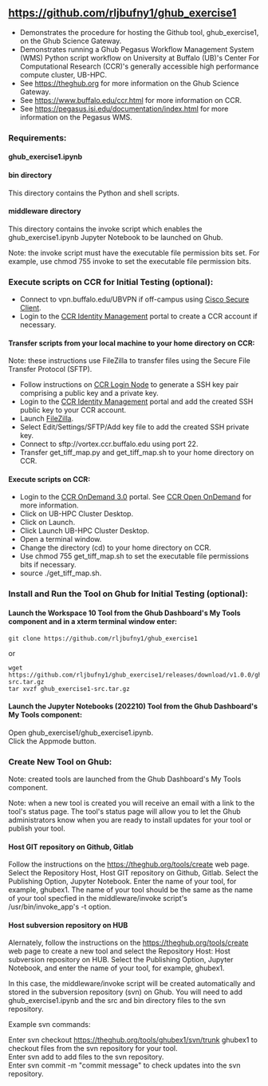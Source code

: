 ## https://github.com/rljbufny1/ghub_exercise1

- Demonstrates the procedure for hosting the Github tool, ghub_exercise1, on the Ghub Science Gateway.
- Demonstrates running a Ghub Pegasus Workflow Management System (WMS) Python script workflow on University at Buffalo (UB)'s Center For Computational Research (CCR)'s generally accessible high performance compute cluster, UB-HPC.
- See https://theghub.org for more information on the Ghub Science Gateway.<br /> 
- See https://www.buffalo.edu/ccr.html for more information on CCR.<br />
- See https://pegasus.isi.edu/documentation/index.html for more information on the Pegasus WMS.<br /> 

### Requirements:

#### ghub_exercise1.ipynb

#### bin directory

This directory contains the Python and shell scripts.

#### middleware directory

This directory contains the invoke script which enables the ghub_exercise1.ipynb Jupyter Notebook to be launched on Ghub.

Note: the invoke script must have the executable file permission bits set. For example, use chmod 755 invoke to set the executable file permission bits.

### Execute scripts on CCR for Initial Testing (optional):

- Connect to vpn.buffalo.edu/UBVPN if off-campus using [Cisco Secure Client](https://www.buffalo.edu/ubit/service-guides/connecting/vpn/computer.html).
- Login to the [CCR Identity Management](https://idm.ccr.buffalo.edu/auth/login) portal to create a CCR account if necessary.

#### Transfer scripts from your local machine to your home directory on CCR:

Note: these instructions use FileZilla to transfer files using the Secure File Transfer Protocol (SFTP).

- Follow instructions on [CCR Login Node](https://docs.ccr.buffalo.edu/en/latest/hpc/login/) to generate a SSH key pair comprising a public key and a private key.
- Login to the [CCR Identity Management](https://idm.ccr.buffalo.edu/auth/login) portal and add the created SSH public key to your CCR account.
- Launch [FileZilla](https://filezilla-project.org).
- Select Edit/Settings/SFTP/Add key file to add the created SSH private key.
- Connect to sftp://vortex.ccr.buffalo.edu using port 22.
- Transfer get_tiff_map.py and get_tiff_map.sh to your home directory on CCR.
  
#### Execute scripts on CCR:

- Login to the [CCR OnDemand 3.0](https://ondemand-future.ccr.buffalo.edu/pun/sys/dashboard) portal. See [CCR Open OnDemand](https://docs.ccr.buffalo.edu/en/latest/portals/ood) for more information.
- Click on UB-HPC Cluster Desktop.
- Click on Launch.
- Click Launch UB-HPC Cluster Desktop.
- Open a terminal window.
- Change the directory (cd) to your home directory on CCR.
- Use chmod 755 get_tiff_map.sh to set the executable file permissions bits if necessary.
- source ./get_tiff_map.sh.

### Install and Run the Tool on Ghub for Initial Testing (optional):

#### Launch the Workspace 10 Tool from the Ghub Dashboard's My Tools component and in a xterm terminal window enter:<br />

```
git clone https://github.com/rljbufny1/ghub_exercise1
```
or 
```
wget https://github.com/rljbufny1/ghub_exercise1/releases/download/v1.0.0/ghub_exercise1-src.tar.gz
tar xvzf ghub_exercise1-src.tar.gz
```

#### Launch the Jupyter Notebooks (202210) Tool from the Ghub Dashboard's My Tools component:<br />

Open ghub_exercise1/ghub_exercise1.ipynb.<br />
Click the Appmode button.<br />

### Create New Tool on Ghub:

Note: created tools are launched from the Ghub Dashboard's My Tools component.

Note: when a new tool is created you will receive an email with a link to the tool's status page. The tool's status page will allow you to let the Ghub administrators know when you are ready to install updates for your tool or publish your tool.

#### Host GIT repository on Github, Gitlab

Follow the instructions on the https://theghub.org/tools/create web page. Select the Repository Host, Host GIT repository on Github, Gitlab. Select the Publishing Option, Jupyter Notebook.   Enter the name of your tool, for example, ghubex1. The name of your tool should be the same as the name of your tool specfied in the middleware/invoke script's /usr/bin/invoke_app's -t option.  

#### Host subversion repository on HUB

Alernately, follow the instructions on the https://theghub.org/tools/create web page to create a new tool and select the Repository Host: Host subversion repository on HUB. Select the Publishing Option, Jupyter Notebook, and enter the name of your tool, for example, ghubex1.

In this case, the middleware/invoke script will be created automatically and stored in the subversion repository (svn) on Ghub. You will need to add ghub_exercise1.ipynb and the src and bin directory files to the svn repository.

Example svn commands:

Enter svn checkout https://theghub.org/tools/ghubex1/svn/trunk ghubex1 to checkout files from the svn repository for your tool.<br />
Enter svn add <filename> to add files to the svn repository.<br />
Enter svn commit -m "commit message" to check updates into the svn repository.<br />

